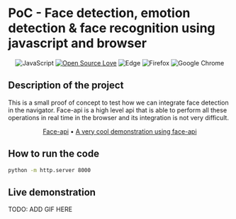 # PoC - Face detection, emotion detection & face recognition using javascript and browser


<div align="center">

![JavaScript](https://img.shields.io/badge/javascript-%23323330.svg?logo=javascript&logoColor=%23F7DF1E)
[![Open Source Love](https://badges.frapsoft.com/os/v1/open-source.png?v=103)](https://github.com/ellerbrock/open-source-badges/)
![Edge](https://img.shields.io/badge/Edge-0078D7)
![Firefox](https://img.shields.io/badge/Firefox-FF7139)
![Google Chrome](https://img.shields.io/badge/Google%20Chrome-4285F4)

</div>

## Description of the project

This is a small proof of concept to test how we can integrate face detection in the navigator. Face-api is a high level api that is able to perform all these operations in real time in the browser and its integration is not very difficult. 


<div align="center">

[Face-api](https://justadudewhohacks.github.io/face-api.js/docs/index.html) • [A very cool demonstration using face-api](https://justadudewhohacks.github.io/face-api.js/face_and_landmark_detection)

</div>


## How to run the code

``` bash
python -m http.server 8000
```

## Live demonstration

TODO: ADD GIF HERE

